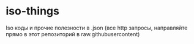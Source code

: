 # iso-things
Iso коды и прочие полезности в .json (все http запросы, направляйте прямо в этот репозиторий в raw.githubusercontent)
